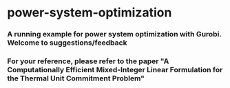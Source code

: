 # power-system-optimization
### A running example for power system optimization with Gurobi. Welcome to suggestions/feedback
### For your reference, please refer to the paper "A Computationally Efficient Mixed-Integer Linear Formulation for the Thermal Unit Commitment Problem"
